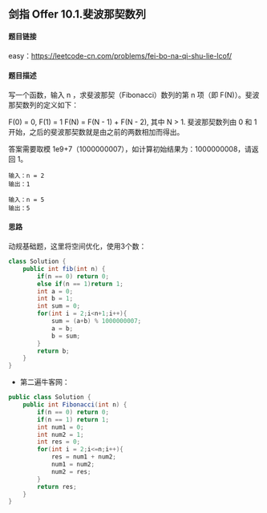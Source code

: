 ## 剑指 Offer 10.1.斐波那契数列

#### 题目链接

easy：https://leetcode-cn.com/problems/fei-bo-na-qi-shu-lie-lcof/

#### 题目描述

写一个函数，输入 n ，求斐波那契（Fibonacci）数列的第 n 项（即 F(N)）。斐波那契数列的定义如下：

F(0) = 0,   F(1) = 1
F(N) = F(N - 1) + F(N - 2), 其中 N > 1.
斐波那契数列由 0 和 1 开始，之后的斐波那契数就是由之前的两数相加而得出。

答案需要取模 1e9+7（1000000007），如计算初始结果为：1000000008，请返回 1。

```
输入：n = 2
输出：1

输入：n = 5
输出：5
```

#### 思路

动规基础题，这里将空间优化，使用3个数：

```java
class Solution {
    public int fib(int n) {
        if(n == 0) return 0;
        else if(n == 1)return 1;
        int a = 0;
        int b = 1;
        int sum = 0;
        for(int i = 2;i<n+1;i++){
            sum = (a+b) % 1000000007;
            a = b;
            b = sum;
        }
        return b;
    }
}
```

- 第二遍牛客网：

```java
public class Solution {
    public int Fibonacci(int n) {
        if(n == 0) return 0;
        if(n == 1) return 1;
        int num1 = 0;
        int num2 = 1;
        int res = 0;
        for(int i = 2;i<=n;i++){
            res = num1 + num2;
            num1 = num2;
            num2 = res;
        }
        return res;
    }
}
```